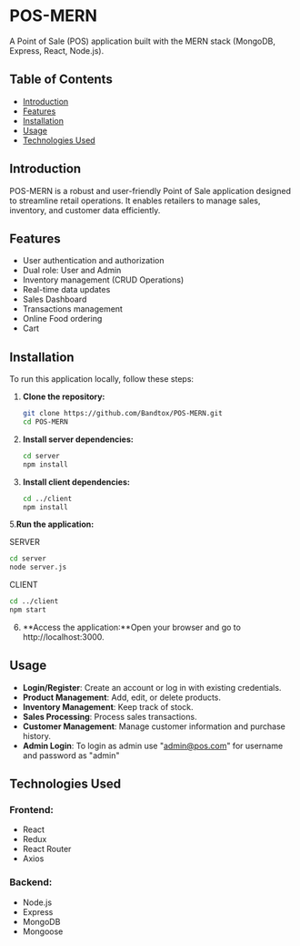 # POS-MERN

A Point of Sale (POS) application built with the MERN stack (MongoDB, Express, React, Node.js).

## Table of Contents

- [Introduction](#introduction)
- [Features](#features)
- [Installation](#installation)
- [Usage](#usage)
- [Technologies Used](#technologies-used)

## Introduction

POS-MERN is a robust and user-friendly Point of Sale application designed to streamline retail operations. It enables retailers to manage sales, inventory, and customer data efficiently.

## Features

- User authentication and authorization
- Dual role: User and Admin
- Inventory management (CRUD Operations)
- Real-time data updates
- Sales Dashboard
- Transactions management
- Online Food ordering
- Cart

## Installation

To run this application locally, follow these steps:

1. **Clone the repository:**
   ```bash
   git clone https://github.com/Bandtox/POS-MERN.git
   cd POS-MERN

2. **Install server dependencies:**
   ```bash
   cd server
   npm install
   ```
3. **Install client dependencies:**
   ```bash
   cd ../client
   npm install
   ```
   
5.**Run the application:**

SERVER
   ```bash
   cd server
   node server.js
   ```

CLIENT
   ```bash
   cd ../client
   npm start
   ```

6. **Access the application:**Open your browser and go to http://localhost:3000.

## Usage

- **Login/Register**: Create an account or log in with existing credentials.
- **Product Management**: Add, edit, or delete products.
- **Inventory Management**: Keep track of stock.
- **Sales Processing**: Process sales transactions.
- **Customer Management**: Manage customer information and purchase history.
- **Admin Login**: To login as admin use "admin@pos.com" for username and password as "admin" 

## Technologies Used

### Frontend:
- React
- Redux
- React Router
- Axios

### Backend:
- Node.js
- Express
- MongoDB
- Mongoose


